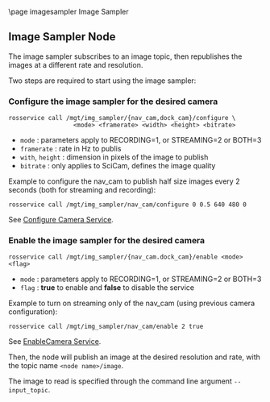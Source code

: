 \page imagesampler Image Sampler

## Image Sampler Node

The image sampler subscribes to an image topic, then republishes the
images at a different rate and resolution.

Two steps are required to start using the image sampler:


### Configure the image sampler for the desired camera

```
rosservice call /mgt/img_sampler/{nav_cam,dock_cam}/configure \
                  <mode> <framerate> <width> <height> <bitrate>
```
  - `mode` : parameters apply to RECORDING=1, or STREAMING=2 or BOTH=3
  - `framerate` : rate in Hz to publis
  - `with`, `height` : dimension in pixels of the image to publish
  - `bitrate` : only applies to SciCam, defines the image quality

Example to configure the nav_cam to publish half size images every 2 seconds (both for streaming and recording):
```
rosservice call /mgt/img_sampler/nav_cam/configure 0 0.5 640 480 0
```

See [Configure Camera Service](../communications/ff_msgs/srv/ConfigureCamera.srv).

### Enable the image sampler for the desired camera

```
rosservice call /mgt/img_sampler/{nav_cam.dock_cam}/enable <mode> <flag>
```
  - `mode` : parameters apply to RECORDING=1, or STREAMING=2 or BOTH=3
  - `flag` : **true** to enable and **false** to disable the service

Example to turn on streaming only of the nav_cam (using previous camera configuration):
```
rosservice call /mgt/img_sampler/nav_cam/enable 2 true
```

See [EnableCamera Service](../../communications/ff_msgs/srv/EnableCamera.srv).


Then, the node will publish an image at the desired resolution and rate,
with the topic name `<node name>/image`.

The image to read is specified through the command line argument `--input_topic`.
